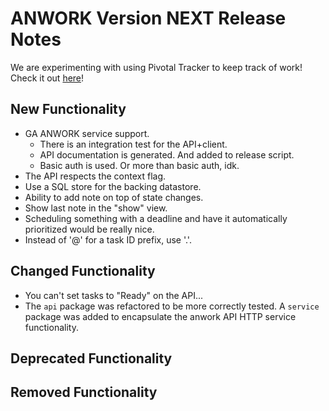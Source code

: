 # ANWORK Version NEXT Release Notes

We are experimenting with using Pivotal Tracker to keep track of work! Check it out [here](https://www.pivotaltracker.com/n/projects/2230869)!

## New Functionality
- GA ANWORK service support.
  - There is an integration test for the API+client.
  - API documentation is generated. And added to release script.
  - Basic auth is used. Or more than basic auth, idk.
- The API respects the context flag.
- Use a SQL store for the backing datastore.
- Ability to add note on top of state changes.
- Show last note in the "show" view.
- Scheduling something with a deadline and have it automatically prioritized would be really nice.
- Instead of '@' for a task ID prefix, use '.'.

## Changed Functionality
- You can't set tasks to "Ready" on the API...
- The `api` package was refactored to be more correctly tested. A `service`
  package was added to encapsulate the anwork API HTTP service functionality.

## Deprecated Functionality

## Removed Functionality
